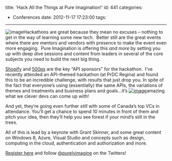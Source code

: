 title: 'Hack All the Things at Pure Imagination!'
id: 441
categories:
  - Conferences
date: 2012-11-17 17:23:00
tags:
---

![image](http://oldblog.jameschambers.com/Media/Default/Windows-Live-Writer/Hack-All-the-Things-at-Pure-Imagination_FFE7/image_5.png "image")Hackathons are great because they mean no excuses – nothing to get in the way of learning some new tech.&nbsp; Better still are the great events where there are mentors and vendors with presence to make the event even more engaging.&nbsp; Pure Imagination is offering this _and more_ by setting you up with deep dive sessions and content from leaders in several of the core subjects you need to build the next big thing.

[Shopify](http://www.shopify.com/partners/apps) and [500px](http://developers.500px.com/) are the key “API sponsors” for the hackathon.&nbsp; I’ve recently attended an API-themed hackathon (at PrDC Regina) and found this to be an incredible challenge, with results that just drop you. In spite of the fact that everyone’s using (essentially) the same APIs, the variations of themes and treatments and business plans and goals…it’s [![image](http://oldblog.jameschambers.com/Media/Default/Windows-Live-Writer/Hack-All-the-Things-at-Pure-Imagination_FFE7/image_thumb.png "image")](http://oldblog.jameschambers.com/Media/Default/Windows-Live-Writer/Hack-All-the-Things-at-Pure-Imagination_FFE7/image_2.png)amazing what we clever devs can come up with!

And yet, they’re going even further _still_ with some of Canada’s top VCs in attendance. You’ll get a chance to spend 10 minutes in front of them and pitch your idea, then they’ll help you see forest if your mind’s still in the trees.

All of this is lead by a keynote with Grant Skinner, and some great content on Windows 8, Azure, Visual Studio and concepts such as design, computing in the cloud, authentication and authorization and more.

[Register here](http://aka.ms/startuppi) and follow [@purelyimagine](https://twitter.com/purelyimagine) on the Twitters!